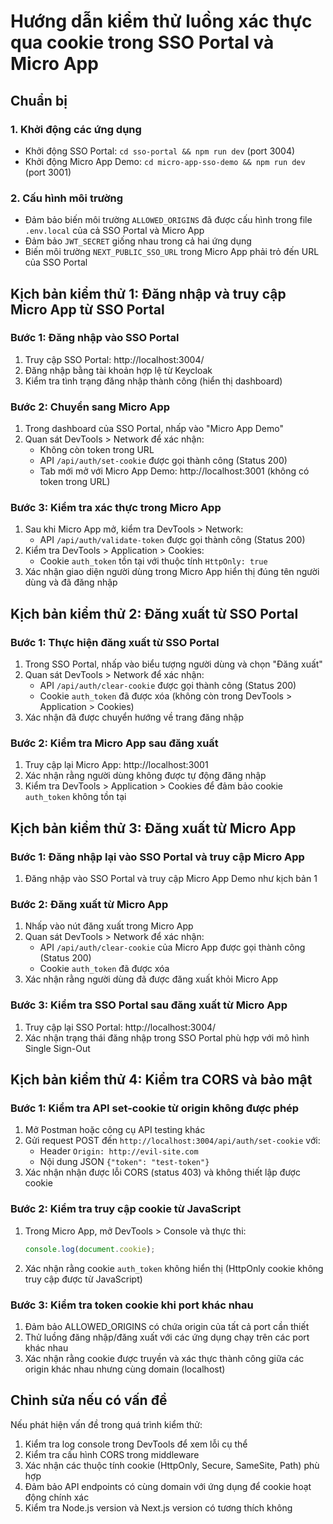 # Hướng dẫn kiểm thử luồng xác thực qua cookie trong SSO Portal và Micro App

## Chuẩn bị

### 1. Khởi động các ứng dụng
- Khởi động SSO Portal: `cd sso-portal && npm run dev` (port 3004)
- Khởi động Micro App Demo: `cd micro-app-sso-demo && npm run dev` (port 3001)

### 2. Cấu hình môi trường
- Đảm bảo biến môi trường `ALLOWED_ORIGINS` đã được cấu hình trong file `.env.local` của cả SSO Portal và Micro App
- Đảm bảo `JWT_SECRET` giống nhau trong cả hai ứng dụng
- Biến môi trường `NEXT_PUBLIC_SSO_URL` trong Micro App phải trỏ đến URL của SSO Portal

## Kịch bản kiểm thử 1: Đăng nhập và truy cập Micro App từ SSO Portal

### Bước 1: Đăng nhập vào SSO Portal
1. Truy cập SSO Portal: http://localhost:3004/
2. Đăng nhập bằng tài khoản hợp lệ từ Keycloak
3. Kiểm tra tình trạng đăng nhập thành công (hiển thị dashboard)

### Bước 2: Chuyển sang Micro App
1. Trong dashboard của SSO Portal, nhấp vào "Micro App Demo"
2. Quan sát DevTools > Network để xác nhận:
   - Không còn token trong URL
   - API `/api/auth/set-cookie` được gọi thành công (Status 200)
   - Tab mới mở với Micro App Demo: http://localhost:3001 (không có token trong URL)

### Bước 3: Kiểm tra xác thực trong Micro App
1. Sau khi Micro App mở, kiểm tra DevTools > Network:
   - API `/api/auth/validate-token` được gọi thành công (Status 200)
2. Kiểm tra DevTools > Application > Cookies:
   - Cookie `auth_token` tồn tại với thuộc tính `HttpOnly: true`
3. Xác nhận giao diện người dùng trong Micro App hiển thị đúng tên người dùng và đã đăng nhập

## Kịch bản kiểm thử 2: Đăng xuất từ SSO Portal

### Bước 1: Thực hiện đăng xuất từ SSO Portal
1. Trong SSO Portal, nhấp vào biểu tượng người dùng và chọn "Đăng xuất"
2. Quan sát DevTools > Network để xác nhận:
   - API `/api/auth/clear-cookie` được gọi thành công (Status 200)
   - Cookie `auth_token` đã được xóa (không còn trong DevTools > Application > Cookies)
3. Xác nhận đã được chuyển hướng về trang đăng nhập

### Bước 2: Kiểm tra Micro App sau đăng xuất
1. Truy cập lại Micro App: http://localhost:3001
2. Xác nhận rằng người dùng không được tự động đăng nhập
3. Kiểm tra DevTools > Application > Cookies để đảm bảo cookie `auth_token` không tồn tại

## Kịch bản kiểm thử 3: Đăng xuất từ Micro App

### Bước 1: Đăng nhập lại vào SSO Portal và truy cập Micro App
1. Đăng nhập vào SSO Portal và truy cập Micro App Demo như kịch bản 1

### Bước 2: Đăng xuất từ Micro App
1. Nhấp vào nút đăng xuất trong Micro App
2. Quan sát DevTools > Network để xác nhận:
   - API `/api/auth/clear-cookie` của Micro App được gọi thành công (Status 200)
   - Cookie `auth_token` đã được xóa
3. Xác nhận rằng người dùng đã được đăng xuất khỏi Micro App

### Bước 3: Kiểm tra SSO Portal sau đăng xuất từ Micro App
1. Truy cập lại SSO Portal: http://localhost:3004/
2. Xác nhận trạng thái đăng nhập trong SSO Portal phù hợp với mô hình Single Sign-Out

## Kịch bản kiểm thử 4: Kiểm tra CORS và bảo mật

### Bước 1: Kiểm tra API set-cookie từ origin không được phép
1. Mở Postman hoặc công cụ API testing khác
2. Gửi request POST đến `http://localhost:3004/api/auth/set-cookie` với:
   - Header `Origin: http://evil-site.com`
   - Nội dung JSON `{"token": "test-token"}`
3. Xác nhận nhận được lỗi CORS (status 403) và không thiết lập được cookie

### Bước 2: Kiểm tra truy cập cookie từ JavaScript
1. Trong Micro App, mở DevTools > Console và thực thi:
   ```javascript
   console.log(document.cookie);
   ```
2. Xác nhận rằng cookie `auth_token` không hiển thị (HttpOnly cookie không truy cập được từ JavaScript)

### Bước 3: Kiểm tra token cookie khi port khác nhau
1. Đảm bảo ALLOWED_ORIGINS có chứa origin của tất cả port cần thiết
2. Thử luồng đăng nhập/đăng xuất với các ứng dụng chạy trên các port khác nhau
3. Xác nhận rằng cookie được truyền và xác thực thành công giữa các origin khác nhau nhưng cùng domain (localhost)

## Chỉnh sửa nếu có vấn đề

Nếu phát hiện vấn đề trong quá trình kiểm thử:

1. Kiểm tra log console trong DevTools để xem lỗi cụ thể
2. Kiểm tra cấu hình CORS trong middleware
3. Xác nhận các thuộc tính cookie (HttpOnly, Secure, SameSite, Path) phù hợp
4. Đảm bảo API endpoints có cùng domain với ứng dụng để cookie hoạt động chính xác
5. Kiểm tra Node.js version và Next.js version có tương thích không
